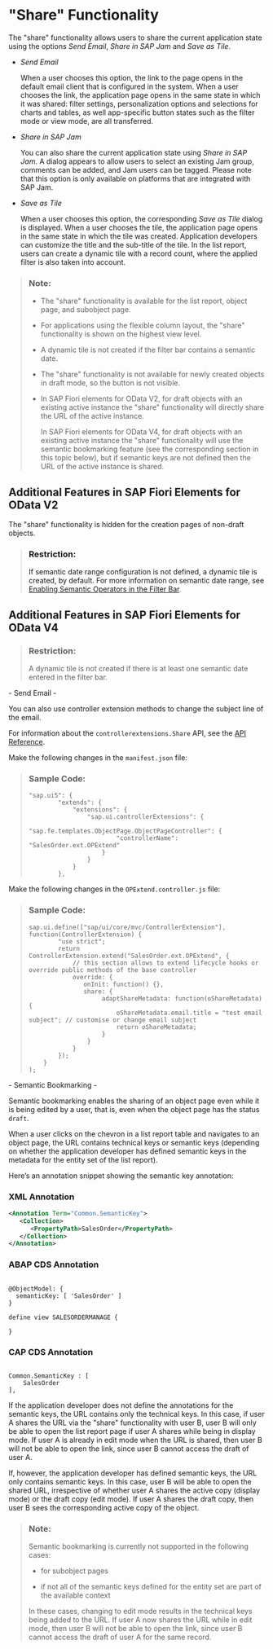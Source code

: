 <!-- loio022bf0dcae1d4d90961ebe23d642fca3 -->

# "Share" Functionality

The "share" functionality allows users to share the current application state using the options *Send Email*, *Share in SAP Jam* and *Save as Tile*.

-   *Send Email*

    When a user chooses this option, the link to the page opens in the default email client that is configured in the system. When a user chooses the link, the application page opens in the same state in which it was shared: filter settings, personalization options and selections for charts and tables, as well app-specific button states such as the filter mode or view mode, are all transferred.

-   *Share in SAP Jam*

    You can also share the current application state using *Share in SAP Jam*. A dialog appears to allow users to select an existing Jam group, comments can be added, and Jam users can be tagged. Please note that this option is only available on platforms that are integrated with SAP Jam.

-   *Save as Tile*

    When a user chooses this option, the corresponding *Save as Tile* dialog is displayed. When a user chooses the tile, the application page opens in the same state in which the tile was created. Application developers can customize the title and the sub-title of the tile. In the list report, users can create a dynamic tile with a record count, where the applied filter is also taken into account.


> ### Note:  
> -   The "share" functionality is available for the list report, object page, and subobject page.
> 
> -   For applications using the flexible column layout, the "share" functionality is shown on the highest view level.
> 
> -   A dynamic tile is not created if the filter bar contains a semantic date.
> 
> -   The "share" functionality is not available for newly created objects in draft mode, so the button is not visible.
> 
> -   In SAP Fiori elements for OData V2, for draft objects with an existing active instance the "share" functionality will directly share the URL of the active instance.
> 
>     In SAP Fiori elements for OData V4, for draft objects with an existing active instance the "share" functionality will use the semantic bookmarking feature \(see the corresponding section in this topic below\), but if semantic keys are not defined then the URL of the active instance is shared.



<a name="loio022bf0dcae1d4d90961ebe23d642fca3__section_t52_jql_ymb"/>

## Additional Features in SAP Fiori Elements for OData V2

The "share" functionality is hidden for the creation pages of non-draft objects.

> ### Restriction:  
> If semantic date range configuration is not defined, a dynamic tile is created, by default. For more information on semantic date range, see [Enabling Semantic Operators in the Filter Bar](enabling-semantic-operators-in-the-filter-bar-fef65d0.md).



<a name="loio022bf0dcae1d4d90961ebe23d642fca3__section_r4n_lql_ymb"/>

## Additional Features in SAP Fiori Elements for OData V4

> ### Restriction:  
> A dynamic tile is not created if there is at least one semantic date entered in the filter bar.

\- Send Email -

You can also use controller extension methods to change the subject line of the email.

For information about the `controllerextensions.Share` API, see the [API Reference](https://ui5.sap.com/#/api/sap.fe.core.controllerextensions.Share).

Make the following changes in the `manifest.json` file:

> ### Sample Code:  
> ```
> "sap.ui5": {
>         "extends": {
>             "extensions": {
>                 "sap.ui.controllerExtensions": {
>                     "sap.fe.templates.ObjectPage.ObjectPageController": {
>                         "controllerName": "SalesOrder.ext.OPExtend"
>                     }
>                 }
>             }
>         },
> ```

Make the following changes in the `OPExtend.controller.js` file:

> ### Sample Code:  
> ```
> sap.ui.define(["sap/ui/core/mvc/ControllerExtension"], function(ControllerExtension) {
>         "use strict";
>         return ControllerExtension.extend("SalesOrder.ext.OPExtend", {
>             // this section allows to extend lifecycle hooks or override public methods of the base controller
>             override: {
>                onInit: function() {},
>                share: {
>                     adaptShareMetadata: function(oShareMetadata) {
>                         oShareMetadata.email.title = "test email subject"; // customise or change email subject
>                         return oShareMetadata;
>                     }
>                 }
>             }
>         });
>     }
> );
> ```

\- Semantic Bookmarking -

Semantic bookmarking enables the sharing of an object page even while it is being edited by a user, that is, even when the object page has the status `draft`.

When a user clicks on the chevron in a list report table and navigates to an object page, the URL contains technical keys or semantic keys \(depending on whether the application developer has defined semantic keys in the metadata for the entity set of the list report\).

Here’s an annotation snippet showing the semantic key annotation:



### XML Annotation

```xml
<Annotation Term="Common.SemanticKey">
   <Collection>
      <PropertyPath>SalesOrder</PropertyPath>
   </Collection>
</Annotation>
```



### ABAP CDS Annotation

```

@ObjectModel: {
  semanticKey: [ 'SalesOrder' ]
}

define view SALESORDERMANAGE {

}
```



### CAP CDS Annotation

```

Common.SemanticKey : [
    SalesOrder
],
```

If the application developer does not define the annotations for the semantic keys, the URL contains only the technical keys. In this case, if user A shares the URL via the "share" functionality with user B, user B will only be able to open the list report page if user A shares while being in display mode. If user A is already in edit mode when the URL is shared, then user B will not be able to open the link, since user B cannot access the draft of user A.

If, however, the application developer has defined semantic keys, the URL only contains semantic keys. In this case, user B will be able to open the shared URL, irrespective of whether user A shares the active copy \(display mode\) or the draft copy \(edit mode\). If user A shares the draft copy, then user B sees the corresponding active copy of the object.

> ### Note:  
> Semantic bookmarking is currently not supported in the following cases:
> 
> -   for subobject pages
> 
> -   if not all of the semantic keys defined for the entity set are part of the available context
> 
> 
> In these cases, changing to edit mode results in the technical keys being added to the URL. If user A now shares the URL while in edit mode, then user B will not be able to open the link, since user B cannot access the draft of user A for the same record.

